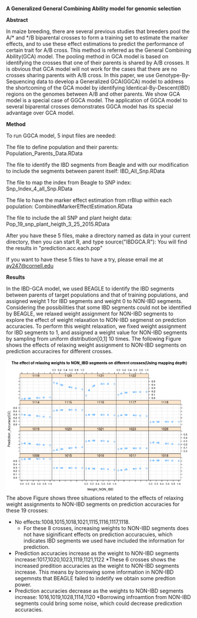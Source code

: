 **A Generalized General Combining Ability model for genomic selection**

**Abstract**

In maize breeding, there are several previous studies that breeders pool the A/* and */B biparental crosses to form a training set to estimate the marker effects, and to use these effect estimations to predict the performance of certain trait for A/B cross. This method is referred as the General Combining Ability(GCA) model. The pooling method in GCA model is based on identifying the crosses that one of their parents is shared by A/B crosses. It is obvious that GCA model will not work for the cases that there are no crosses sharing parents with A/B cross. In this paper, we use Genotype-By-Sequencing data to develop a Generalized GCA(GGCA) model to address the shortcoming of the GCA model by identifying Identical-By-Descent(IBD) regions on the genomes between A/B and other parents. We show GCA model is a special case of GGCA model. The application of GGCA model to several biparental crosses demonstrates  GGCA model has its special advantage over GCA model. 

**Method**

To run GGCA model, 5 input files are needed:

The file to define population and their parents:
Population_Parents_Data.RData

The file to identify the IBD segments from Beagle and with our modification to include the segments between parent itself: 
IBD_All_Snp.RData

The file to map the index from Beagle to SNP index: 
Snp_Index_4_all_Snp.RData

The file to have the marker effect estimation from rrBlup within each population:
CombinedMarkerEffectEstimation.RData

The file to include the all SNP and plant height data:
Pop_19_snp_plant_heigth_3_25_2015.RData


After you have these 5 files, make a directory named as data in your current directory, then you can start R, and type source("IBDGCA.R"): 
You will find the results in "prediction.acc.each.pop"

If you want to have these 5 files to have a try, please email me at ay247@cornell.edu

**Results**

In the IBD-GCA model, we used BEAGLE to identify the IBD segments between parents of target populations and that of training populations, and assigned weight 1 for IBD segments and weight 0 to NON-IBD segments. Considering the possibilities that some IBD segments could not be identified by BEAGLE, we relaxed weight assignment for NON-IBD segments to explore the effect of weight relaxation to NON-IBD segmenst on predction accuracies. To perform this weight relaxation, we fixed weight assignment for IBD segments to 1, and assigned a weight value for NON-IBD segments by sampling from uniform distribution[0,1] 10 times. The following Figure shows the effects of relaxing weight assignment to NON-IBD segments on prediction accuracires for different crosses.

![Image of Yaktocat](/Relax_NON_IBD_based_on_mapping_depth_2.png)
The above Figure shows three situations related to the effects of relaxing weight assignments to NON-IBD segments on prediction accuracies for these 19 crosses: 
* No effects:1008,1015,1018,1021,1115,1116,1117,1118. 
  * For these 8 crosses, increasing weights to NON-IBD segments does not have siginificant effects on prediction accuracuies, which indicates IBD segments we used have included the information for prediction.  
* Prediction accuracies increase as the weight to NON-IBD segments increase:1017,1020,1023,1119,1121,1122
  *These 6 crosses shows the increased predition accuracies as the weight to NON-IBD segments increase. This means by borrowing some information in NON-IBD segemnsts that BEAGLE failed to indetify we obtain some predtion power.
* Prediction accuracies decrease as the weights to NON-IBD segments increase: 1016,1019,1028,1114,1120
  *Borrowing infroamtion from NON-IBD segments could bring some noise, which could decrease predicxtion accuracies.   
